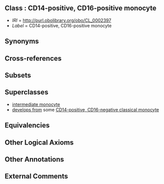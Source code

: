 
## Class : CD14-positive, CD16-positive monocyte

 * *IRI* = http://purl.obolibrary.org/obo/CL_0002397
 * *Label* = CD14-positive, CD16-positive monocyte

## Synonyms


## Cross-references


## Subsets


## Superclasses

 * [intermediate monocyte](../../CL/93/CL_0002393.md)
 * [develops from](../../RO/02/RO_0002202.md) some [CD14-positive, CD16-negative classical monocyte](../../CL/57/CL_0002057.md)

## Equivalencies


## Other Logical Axioms


## Other Annotations


## External Comments

